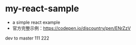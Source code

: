 # my-react-sample
- a simple react example
- 官方完整示例：https://codepen.io/discountry/pen/ENrZzV

dev to master
111
222